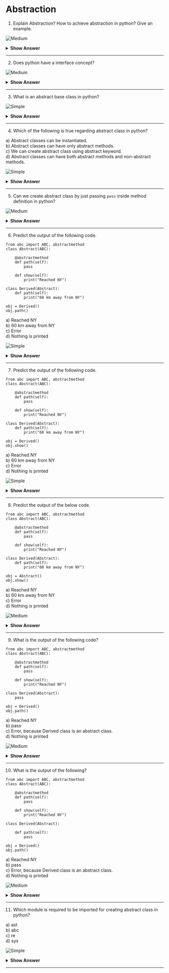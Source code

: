 # Abstraction 


1. Explain Abstraction? How to achieve abstraction in python? Give an example. 

![Medium](https://github.com/revaturelabs/interviewquestions/blob/dev/ComplexityTags/Medium%20(2).svg)

<details><summary> <b>Show Answer</b> </summary>
  
> Abstraction refers to hiding of unnecessary data from the user and showing only the relevant part in order to reduce complexity and increase the efficiency of program. For example,let's take social media platforms where we share photos, chat, etc., with friends without knowing how all these happens in background.    
  
> We can achieve abstraction in python by creating abstract classes in our program. 
  
> By default, python doesn't provide any implementation to create abstract class. There is a module in python that provides the way to create abstract classes and that module name is `ABC`[Abstract Base Classes]. Let's see an example that clears all the doubt.    
```python3
# example for abstract class
from abc import ABC, abstractmethod
 
class Vehicle(ABC):
 
    @abstractmethod
    def sound(self):
        pass
 
class Car(Vehicle):
 
    # overriding abstract method
    def sound(self):
        print("Zoom-Zoom...!!") 

c = Car()
c.sound()  # output: Zoom-Zoom...!!
```
</details>

---
2. Does python have a interface concept?

![Medium](https://github.com/revaturelabs/interviewquestions/blob/dev/ComplexityTags/Medium%20(2).svg)

<details><summary> <b>Show Answer</b> </summary>
  
> In python, there is no concept of interface. Python doesn't have any interface keyword like it has for class. So, we can only use the abstract base class that let us define abstract methods inside it and those methods should be implemented by derived classes.

</details>

---
3. What is an abstract base class in python?

![Simple](https://github.com/revaturelabs/interviewquestions/blob/dev/ComplexityTags/simple%20(2).svg) 

<details><summary> <b>Show Answer</b> </summary>
  
> Abstract base class provides a way to declare methods without implementation, and these methods must be implemented by derived classes. It has an advantage of hiding irrelevant or complex implementation from user. We cannot create object for abstract base class in python. 
</details>

---
4. Which of the following is true regarding abstract class in python?  

a) Abstract classes can be instantiated.    
b) Abstract classes can have only abstract methods.    
c) We can create abstract class using abstract keyword.    
d) Abstract classes can have both abstract methods and non-abstract methods.    

![Simple](https://github.com/revaturelabs/interviewquestions/blob/dev/ComplexityTags/simple%20(2).svg) 

<details><summary> <b>Show Answer</b> </summary>
  
> Option d)
<details><summary> <b>Explanation</b> </summary>
  
> In abstract classes, we can create abstract methods along with non-abstract methods.
  </details>
</details>

---
5. Can we create abstract class by just passing `pass` inside method definition in python?

![Medium](https://github.com/revaturelabs/interviewquestions/blob/dev/ComplexityTags/Medium%20(2).svg)

<details><summary> <b>Show Answer</b> </summary>
  
> We can directly create classes in python which have some methods without definition but, these classes are not called as abstract base class because python doesn't have default implementation of abstract classes. And there is no such keyword as abstract through which we can create a abstract class or method. To create a abstract class in python, we have to import `abc` module which provides the way to create abstract class which can have abstract and non abstract methods. 
</details>

---
6. Predict the output of the following code.
```python3
from abc import ABC, abstractmethod
class Abstract(ABC):
 
    @abstractmethod
    def path(self):
        pass
    
    def show(self):
        print("Reached NY")
        
class Derived(Abstract):
    def path(self):
        print("60 km away from NY")

obj = Derived()
obj.path()
```
a) Reached NY  
b) 60 km away from NY  
c) Error  
d) Nothing is printed   

![Simple](https://github.com/revaturelabs/interviewquestions/blob/dev/ComplexityTags/simple%20(2).svg) 

<details><summary> <b>Show Answer</b> </summary>
  
> option b) 
<details><summary> <b>Explanation</b> </summary>
  
> Derived class called its own method path() and hence, statement inside path() method is executed. Hence, we got the output as "60 km away from NY".
  </details>
</details>

---
7.  Predict the output of the following code.
```python3 
from abc import ABC, abstractmethod
class Abstract(ABC):
 
    @abstractmethod
    def path(self):
        pass
    
    def show(self):
        print("Reached NY")
        
class Derived(Abstract):
    def path(self):
        print("60 km away from NY")

obj = Derived()
obj.show()
```
a) Reached NY  
b) 60 km away from NY  
c) Error  
d) Nothing is printed   

![Simple](https://github.com/revaturelabs/interviewquestions/blob/dev/ComplexityTags/simple%20(2).svg) 

<details><summary> <b>Show Answer</b> </summary>
  
> Option a)
<details><summary> <b>Explanation</b> </summary>
  
> Object of Derived class called the show() method of Abstract class and as show() method is a non-abstract method of Abstract class, its inside statement gets executed.
  </details>
</details>

---
8. Predict the output of the below code.
```python3
from abc import ABC, abstractmethod
class Abstract(ABC):
 
    @abstractmethod
    def path(self):
        pass
    
    def show(self):
        print("Reached NY")
        
class Derived(Abstract):
    def path(self):
        print("60 km away from NY")

obj = Abstract()
obj.show()
```
a) Reached NY  
b) 60 km away from NY  
c) Error  
d) Nothing is printed  

![Medium](https://github.com/revaturelabs/interviewquestions/blob/dev/ComplexityTags/Medium%20(2).svg)

<details><summary> <b>Show Answer</b> </summary>
  
> Option c)
<details><summary> <b>Explanation</b> </summary>
  
> After executing the above code, we will get the Error stating that Abstract class cannot be instantiated as it is abstract base class in python.
  </details>
</details>

---
9. What is the output of the following code?
```python3
from abc import ABC, abstractmethod
class Abstract(ABC):
 
    @abstractmethod
    def path(self):
        pass
    
    def show(self):
        print("Reached NY")
        
class Derived(Abstract):
    pass

obj = Derived()
obj.path()
```
a) Reached NY   
b) pass  
c) Error, because Derived class is an abstract class.  
d) Nothing is printed   

![Medium](https://github.com/revaturelabs/interviewquestions/blob/dev/ComplexityTags/Medium%20(2).svg)

<details><summary> <b>Show Answer</b> </summary>
  
> Option c)
<details><summary> <b>Explanation</b> </summary>
  
> We will get the ```TypeError: Can't instantiate abstract class Derived with abstract methods path```. This is because we have not provided any implementation to path() method of Abstract class in Derived class. Therefore, derived class also becomes abstract class. 
  </details>
</details>

---
10. What is the output of the following?
```python3
from abc import ABC, abstractmethod
class Abstract(ABC):
 
    @abstractmethod
    def path(self):
        pass
    
    def show(self):
        print("Reached NY")
        
class Derived(Abstract):
    
    def path(self):
        pass

obj = Derived()
obj.path()
```
a) Reached NY   
b) pass  
c) Error, because Derived class is an abstract class.  
d) Nothing is printed   

![Medium](https://github.com/revaturelabs/interviewquestions/blob/dev/ComplexityTags/Medium%20(2).svg)

<details><summary> <b>Show Answer</b> </summary>
  
> Option d)
<details><summary> <b>Explanation</b> </summary>
  
> The path() method of Derived class has implemented the path() method of Abstract class by just providing `pass` statement in the method definition. `pass` is a null statement in python and so, nothing is printed in the console [output screen].
  </details>
</details>

---
11. Which module is required to be imported for creating abstract class in python? 

a) ast  
b) abc  
c) re  
d) sys   

![Simple](https://github.com/revaturelabs/interviewquestions/blob/dev/ComplexityTags/simple%20(2).svg) 

<details><summary> <b>Show Answer</b> </summary>
  
> option b) `abc` 
</details>

---



